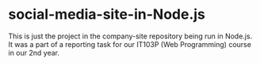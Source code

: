 # social-media-site-in-Node.js
This is just the project in the company-site repository being run in Node.js.
It was a part of a reporting task for our IT103P (Web Programming) course in our 2nd year.
